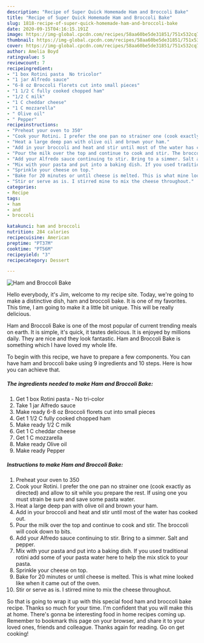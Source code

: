 ```yaml
---
description: "Recipe of Super Quick Homemade Ham and Broccoli Bake"
title: "Recipe of Super Quick Homemade Ham and Broccoli Bake"
slug: 1818-recipe-of-super-quick-homemade-ham-and-broccoli-bake
date: 2020-09-15T04:16:15.191Z
image: https://img-global.cpcdn.com/recipes/58aa60be5de31851/751x532cq70/ham-and-broccoli-bake-recipe-main-photo.jpg
thumbnail: https://img-global.cpcdn.com/recipes/58aa60be5de31851/751x532cq70/ham-and-broccoli-bake-recipe-main-photo.jpg
cover: https://img-global.cpcdn.com/recipes/58aa60be5de31851/751x532cq70/ham-and-broccoli-bake-recipe-main-photo.jpg
author: Amelia Boyd
ratingvalue: 5
reviewcount: 7
recipeingredient:
- "1 box Rotini pasta  No tricolor"
- "1 jar Alfredo sauce"
- "6-8 oz Broccoli florets cut into small pieces"
- "1 1/2 C fully cooked chopped ham"
- "1/2 C milk"
- "1 C cheddar cheese"
- "1 C mozzarella"
- " Olive oil"
- " Pepper"
recipeinstructions:
- "Preheat your oven to 350"
- "Cook your Rotini. I prefer the one pan no strainer one (cook exactly as directed) and allow to sit while you prepare the rest. If using one you must strain be sure and save some pasta water."
- "Heat a large deep pan with olive oil and brown your ham."
- "Add in your broccoli and heat and stir until most of the water has cooked out."
- "Pour the milk over the top and continue to cook and stir. The broccoli will cook down to bits."
- "Add your Alfredo sauce continuing to stir. Bring to a simmer. Salt and pepper."
- "Mix with your pasta and put into a baking dish. If you used traditional rotini add some of your pasta water here to help the mix stick to your pasta."
- "Sprinkle your cheese on top."
- "Bake for 20 minutes or until cheese is melted. This is what mine looked like when it came out of the oven."
- "Stir or serve as is. I stirred mine to mix the cheese throughout."
categories:
- Recipe
tags:
- ham
- and
- broccoli

katakunci: ham and broccoli 
nutrition: 284 calories
recipecuisine: American
preptime: "PT37M"
cooktime: "PT56M"
recipeyield: "3"
recipecategory: Dessert

---
```



![Ham and Broccoli Bake](https://img-global.cpcdn.com/recipes/58aa60be5de31851/751x532cq70/ham-and-broccoli-bake-recipe-main-photo.jpg)

Hello everybody, it's Jim, welcome to my recipe site. Today, we're going to make a distinctive dish, ham and broccoli bake. It is one of my favorites. This time, I am going to make it a little bit unique. This will be really delicious.



Ham and Broccoli Bake is one of the most popular of current trending meals on earth. It is simple, it's quick, it tastes delicious. It is enjoyed by millions daily. They are nice and they look fantastic. Ham and Broccoli Bake is something which I have loved my whole life.


To begin with this recipe, we have to prepare a few components. You can have ham and broccoli bake using 9 ingredients and 10 steps. Here is how you can achieve that.

<!--inarticleads1-->

##### The ingredients needed to make Ham and Broccoli Bake:

1. Get 1 box Rotini pasta - No tri-color
1. Take 1 jar Alfredo sauce
1. Make ready 6-8 oz Broccoli florets cut into small pieces
1. Get 1 1/2 C fully cooked chopped ham
1. Make ready 1/2 C milk
1. Get 1 C cheddar cheese
1. Get 1 C mozzarella
1. Make ready  Olive oil
1. Make ready  Pepper




<!--inarticleads2-->

##### Instructions to make Ham and Broccoli Bake:

1. Preheat your oven to 350
1. Cook your Rotini. I prefer the one pan no strainer one (cook exactly as directed) and allow to sit while you prepare the rest. If using one you must strain be sure and save some pasta water.
1. Heat a large deep pan with olive oil and brown your ham.
1. Add in your broccoli and heat and stir until most of the water has cooked out.
1. Pour the milk over the top and continue to cook and stir. The broccoli will cook down to bits.
1. Add your Alfredo sauce continuing to stir. Bring to a simmer. Salt and pepper.
1. Mix with your pasta and put into a baking dish. If you used traditional rotini add some of your pasta water here to help the mix stick to your pasta.
1. Sprinkle your cheese on top.
1. Bake for 20 minutes or until cheese is melted. This is what mine looked like when it came out of the oven.
1. Stir or serve as is. I stirred mine to mix the cheese throughout.




So that is going to wrap it up with this special food ham and broccoli bake recipe. Thanks so much for your time. I'm confident that you will make this at home. There's gonna be interesting food in home recipes coming up. Remember to bookmark this page on your browser, and share it to your loved ones, friends and colleague. Thanks again for reading. Go on get cooking!
